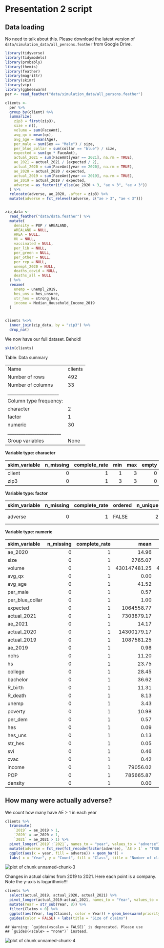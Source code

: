 


# Presentation 2 script

## Data loading
No need to talk about this.
Please download the latest version of `data/simulation_data/all_persons.feather` from Google Drive.

```r
library(tidyverse)
library(tidymodels)
library(probably)
library(themis)
library(feather)
library(magrittr)
library(skimr)
library(vip)
library(ggbeeswarm)
per <- read_feather("data/simulation_data/all_persons.feather")

clients <-
  per %>%
  group_by(client) %>%
  summarize(
    zip3 = first(zip3),
    size = n(),
    volume = sum(FaceAmt),
    avg_qx = mean(qx),
    avg_age = mean(Age),
    per_male = sum(Sex == "Male") / size,
    per_blue_collar = sum(collar == "blue") / size,
    expected = sum(qx * FaceAmt),
    actual_2021 = sum(FaceAmt[year == 2021], na.rm = TRUE),
    ae_2021 = actual_2021 / (expected / 2),
    actual_2020 = sum(FaceAmt[year == 2020], na.rm = TRUE),
    ae_2020 = actual_2020 / expected,
    actual_2019 = sum(FaceAmt[year == 2019], na.rm = TRUE),
    ae_2019 = actual_2019 / expected,
    adverse = as_factor(if_else(ae_2020 > 3, "ae > 3", "ae < 3"))
  ) %>%
  relocate(adverse, ae_2020, .after = zip3) %>%
  mutate(adverse = fct_relevel(adverse, c("ae > 3", "ae < 3")))


zip_data <-
  read_feather("data/data.feather") %>%
  mutate(
    density = POP / AREALAND,
    AREALAND = NULL,
    AREA = NULL,
    HU = NULL,
    vaccinated = NULL,
    per_lib = NULL,
    per_green = NULL,
    per_other = NULL,
    per_rep = NULL,
    unempl_2020 = NULL,
    deaths_covid = NULL,
    deaths_all = NULL
  ) %>%
  rename(
    unemp = unempl_2019,
    hes_uns = hes_unsure,
    str_hes = strong_hes,
    income = Median_Household_Income_2019
  )


clients %<>%
  inner_join(zip_data, by = "zip3") %>%
  drop_na()
```

We now have our full dataset. Behold!

```r
skim(clients)
```


Table: Data summary

|                         |        |
|:------------------------|:-------|
|Name                     |clients |
|Number of rows           |492     |
|Number of columns        |33      |
|_______________________  |        |
|Column type frequency:   |        |
|character                |2       |
|factor                   |1       |
|numeric                  |30      |
|________________________ |        |
|Group variables          |None    |


**Variable type: character**

|skim_variable | n_missing| complete_rate| min| max| empty| n_unique| whitespace|
|:-------------|---------:|-------------:|---:|---:|-----:|--------:|----------:|
|client        |         0|             1|   1|   3|     0|      492|          0|
|zip3          |         0|             1|   3|   3|     0|      222|          0|


**Variable type: factor**

|skim_variable | n_missing| complete_rate|ordered | n_unique|top_counts         |
|:-------------|---------:|-------------:|:-------|--------:|:------------------|
|adverse       |         0|             1|FALSE   |        2|ae : 365, ae : 127 |


**Variable type: numeric**

|skim_variable   | n_missing| complete_rate|         mean|           sd|         p0|          p25|          p50|          p75|         p100|hist  |
|:---------------|---------:|-------------:|------------:|------------:|----------:|------------:|------------:|------------:|------------:|:-----|
|ae_2020         |         0|             1|        14.96|        27.61|       0.00|         2.90|         6.34|        13.60| 2.299400e+02|▇▁▁▁▁ |
|size            |         0|             1|      2765.07|      2338.76|      50.00|      1013.00|      2113.50|      3968.25| 1.426900e+04|▇▃▁▁▁ |
|volume          |         0|             1| 430147481.25| 402860299.13| 6235075.00| 150858731.25| 334982812.50| 587328075.00| 4.349571e+09|▇▁▁▁▁ |
|avg_qx          |         0|             1|         0.00|         0.00|       0.00|         0.00|         0.00|         0.00| 0.000000e+00|▂▇▇▂▁ |
|avg_age         |         0|             1|        41.52|         2.05|      37.68|        40.10|        41.05|        42.47| 4.865000e+01|▃▇▃▁▁ |
|per_male        |         0|             1|         0.57|         0.10|       0.22|         0.50|         0.56|         0.64| 8.900000e-01|▁▃▇▅▁ |
|per_blue_collar |         0|             1|         1.00|         0.00|       1.00|         1.00|         1.00|         1.00| 1.000000e+00|▁▁▇▁▁ |
|expected        |         0|             1|   1064558.77|   1040313.34|   11604.50|    346322.94|    827888.67|   1427761.03| 1.189533e+07|▇▁▁▁▁ |
|actual_2021     |         0|             1|   7303879.17|  17390932.42|       0.00|   1018337.50|   3021187.50|   7500950.00| 2.211325e+08|▇▁▁▁▁ |
|ae_2021         |         0|             1|        14.17|        19.13|       0.00|         4.24|         7.91|        15.17| 1.457200e+02|▇▁▁▁▁ |
|actual_2020     |         0|             1|  14300179.17|  38311222.22|       0.00|   1933918.75|   4316787.50|  13739356.25| 4.280830e+08|▇▁▁▁▁ |
|actual_2019     |         0|             1|   1087581.25|   1247699.93|       0.00|    224218.75|    674962.50|   1605662.50| 1.362532e+07|▇▁▁▁▁ |
|ae_2019         |         0|             1|         0.98|         0.81|       0.00|         0.47|         0.85|         1.31| 6.290000e+00|▇▂▁▁▁ |
|nohs            |         0|             1|        11.20|         3.75|       4.00|         8.44|        10.78|        12.90| 2.165000e+01|▂▇▅▁▂ |
|hs              |         0|             1|        23.75|         7.02|      12.10|        18.90|        23.10|        27.50| 4.680000e+01|▅▇▅▂▁ |
|college         |         0|             1|        28.45|         4.83|      13.50|        25.60|        28.58|        31.56| 3.980000e+01|▁▃▇▆▂ |
|bachelor        |         0|             1|        36.62|        10.42|      14.07|        30.00|        35.36|        43.04| 6.130000e+01|▂▇▇▆▂ |
|R_birth         |         0|             1|        11.31|         1.17|       8.30|        10.50|        11.20|        12.00| 1.551000e+01|▁▇▇▂▁ |
|R_death         |         0|             1|         8.13|         1.87|       4.69|         6.80|         7.59|         9.13| 1.401000e+01|▃▇▃▂▁ |
|unemp           |         0|             1|         3.43|         0.87|       2.10|         2.80|         3.31|         3.89| 6.690000e+00|▆▇▃▁▁ |
|poverty         |         0|             1|        10.98|         3.28|       5.04|         8.73|        10.56|        13.30| 2.577000e+01|▆▇▃▁▁ |
|per_dem         |         0|             1|         0.57|         0.16|       0.16|         0.46|         0.58|         0.71| 8.600000e-01|▂▅▇▇▆ |
|hes             |         0|             1|         0.09|         0.04|       0.04|         0.06|         0.07|         0.11| 2.600000e-01|▇▃▂▁▁ |
|hes_uns         |         0|             1|         0.13|         0.05|       0.06|         0.10|         0.12|         0.17| 3.100000e-01|▇▆▅▁▁ |
|str_hes         |         0|             1|         0.05|         0.03|       0.02|         0.03|         0.04|         0.07| 1.800000e-01|▇▅▂▁▁ |
|svi             |         0|             1|         0.46|         0.19|       0.04|         0.33|         0.44|         0.59| 9.200000e-01|▂▆▇▃▂ |
|cvac            |         0|             1|         0.42|         0.21|       0.02|         0.24|         0.41|         0.53| 9.400000e-01|▃▅▇▃▁ |
|income          |         0|             1|     79056.02|     23916.16|   38621.49|     62130.76|     73570.69|     85137.47| 1.352340e+05|▃▇▅▂▂ |
|POP             |         0|             1|    785665.87|    558640.36|   33245.00|    346048.00|    771280.00|    974040.00| 2.906700e+06|▇▇▂▁▁ |
|density         |         0|             1|         0.00|         0.00|       0.00|         0.00|         0.00|         0.00| 3.000000e-02|▇▁▁▁▁ |

## How many were actually adverse?
We count how many have AE > 1 in each year

```r
clients %>%
  transmute(
    `2019` = ae_2019 > 1,
    `2020` = ae_2020 > 1,
    `2021` = ae_2021 > 1) %>%
  pivot_longer(`2019`:`2021`, names_to = "year", values_to = "adverse") %>%
  mutate(adverse = fct_rev(fct_recode(factor(adverse), `AE > 1` = "TRUE", `AE < 1` = "FALSE"))) %>%
  ggplot(aes(x = year, fill = adverse)) + geom_bar() +
  labs( x = "Year", y = "Count", fill = "Class", title = "Number of clients experiencing adverse deaths")
```

![plot of chunk unnamed-chunk-3](figures/pres-unnamed-chunk-3-1.png)

Changes in actual claims from 2019 to 2021. Here each point is a company. Note the y-axis is logarithmic!!!

```r
clients %>%
  select(actual_2019, actual_2020, actual_2021) %>%
  pivot_longer(actual_2019:actual_2021, names_to = "Year", values_to = "Claims") %>%
  mutate(Year = str_sub(Year, 8)) %>%
  filter(Claims > 0) %>%
  ggplot(aes(Year, log(Claims), color = Year)) + geom_beeswarm(priority = "random") +
  guides(color = FALSE) + labs(title = "Size of claims")
```

```
## Warning: `guides(<scale> = FALSE)` is deprecated. Please use
## `guides(<scale> = "none")` instead.
```

![plot of chunk unnamed-chunk-4](figures/pres-unnamed-chunk-4-1.png)

